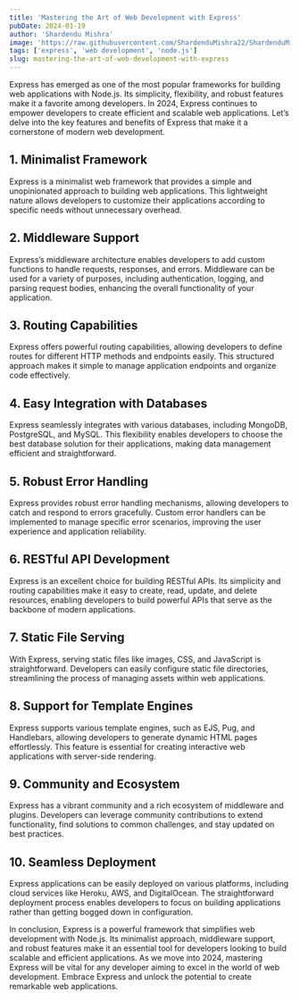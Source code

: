 ```yaml
---
title: 'Mastering the Art of Web Development with Express'
pubDate: 2024-01-19
author: 'Shardendu Mishra'
image: 'https://raw.githubusercontent.com/ShardenduMishra22/ShardenduMishra22/refs/heads/main/7b5b5e4b-c2eb-4648-9cfd-f64c2e4e8ad1.webp'
tags: ['express', 'web development', 'node.js']
slug: mastering-the-art-of-web-development-with-express
---
```


Express has emerged as one of the most popular frameworks for building web applications with Node.js. Its simplicity, flexibility, and robust features make it a favorite among developers. In 2024, Express continues to empower developers to create efficient and scalable web applications. Let’s delve into the key features and benefits of Express that make it a cornerstone of modern web development.

## **1. Minimalist Framework**

Express is a minimalist web framework that provides a simple and unopinionated approach to building web applications. This lightweight nature allows developers to customize their applications according to specific needs without unnecessary overhead.

## **2. Middleware Support**

Express’s middleware architecture enables developers to add custom functions to handle requests, responses, and errors. Middleware can be used for a variety of purposes, including authentication, logging, and parsing request bodies, enhancing the overall functionality of your application.

## **3. Routing Capabilities**

Express offers powerful routing capabilities, allowing developers to define routes for different HTTP methods and endpoints easily. This structured approach makes it simple to manage application endpoints and organize code effectively.

## **4. Easy Integration with Databases**

Express seamlessly integrates with various databases, including MongoDB, PostgreSQL, and MySQL. This flexibility enables developers to choose the best database solution for their applications, making data management efficient and straightforward.

## **5. Robust Error Handling**

Express provides robust error handling mechanisms, allowing developers to catch and respond to errors gracefully. Custom error handlers can be implemented to manage specific error scenarios, improving the user experience and application reliability.

## **6. RESTful API Development**

Express is an excellent choice for building RESTful APIs. Its simplicity and routing capabilities make it easy to create, read, update, and delete resources, enabling developers to build powerful APIs that serve as the backbone of modern applications.

## **7. Static File Serving**

With Express, serving static files like images, CSS, and JavaScript is straightforward. Developers can easily configure static file directories, streamlining the process of managing assets within web applications.

## **8. Support for Template Engines**

Express supports various template engines, such as EJS, Pug, and Handlebars, allowing developers to generate dynamic HTML pages effortlessly. This feature is essential for creating interactive web applications with server-side rendering.

## **9. Community and Ecosystem**

Express has a vibrant community and a rich ecosystem of middleware and plugins. Developers can leverage community contributions to extend functionality, find solutions to common challenges, and stay updated on best practices.

## **10. Seamless Deployment**

Express applications can be easily deployed on various platforms, including cloud services like Heroku, AWS, and DigitalOcean. The straightforward deployment process enables developers to focus on building applications rather than getting bogged down in configuration.

In conclusion, Express is a powerful framework that simplifies web development with Node.js. Its minimalist approach, middleware support, and robust features make it an essential tool for developers looking to build scalable and efficient applications. As we move into 2024, mastering Express will be vital for any developer aiming to excel in the world of web development. Embrace Express and unlock the potential to create remarkable web applications.